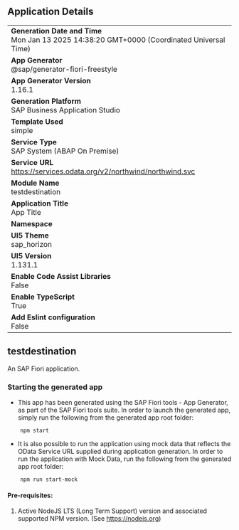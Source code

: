 ## Application Details

|                                                                                                |
| ---------------------------------------------------------------------------------------------- |
| **Generation Date and Time**<br>Mon Jan 13 2025 14:38:20 GMT+0000 (Coordinated Universal Time) |
| **App Generator**<br>@sap/generator-fiori-freestyle                                            |
| **App Generator Version**<br>1.16.1                                                            |
| **Generation Platform**<br>SAP Business Application Studio                                     |
| **Template Used**<br>simple                                                                    |
| **Service Type**<br>SAP System (ABAP On Premise)                                               |
| **Service URL**<br>https://services.odata.org/v2/northwind/northwind.svc                       |
| **Module Name**<br>testdestination                                                             |
| **Application Title**<br>App Title                                                             |
| **Namespace**<br>                                                                              |
| **UI5 Theme**<br>sap_horizon                                                                   |
| **UI5 Version**<br>1.131.1                                                                     |
| **Enable Code Assist Libraries**<br>False                                                      |
| **Enable TypeScript**<br>True                                                                  |
| **Add Eslint configuration**<br>False                                                          |

## testdestination

An SAP Fiori application.

### Starting the generated app

- This app has been generated using the SAP Fiori tools - App Generator, as part of the SAP Fiori tools suite. In order to launch the generated app, simply run the following from the generated app root folder:

```
    npm start
```

- It is also possible to run the application using mock data that reflects the OData Service URL supplied during application generation. In order to run the application with Mock Data, run the following from the generated app root folder:

```
    npm run start-mock
```

#### Pre-requisites:

1. Active NodeJS LTS (Long Term Support) version and associated supported NPM version. (See https://nodejs.org)
